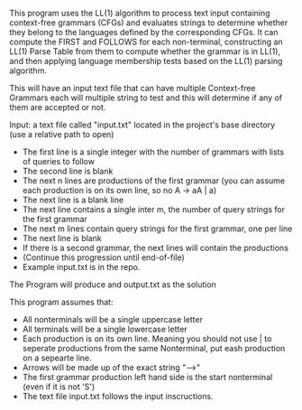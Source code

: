 This program uses the LL(1) algorithm to process text input containing context-free grammars (CFGs) and evaluates strings to determine whether they belong to the languages defined by the corresponding CFGs. It can compute the FIRST and FOLLOWS for each non-terminal, constructing an LL(1) Parse Table from them to compute whether the grammar is in LL(1), and then applying language membership tests based on the LL(1) parsing algorithm.

This will have an input text file that can have multiple Context-free Grammars each will multiple string to test and this will determine if any of them are accepted or not.

Input: a text file called "input.txt" located in the project's base directory (use a relative path to open)
- The first line is a single integer with the number of grammars with lists of queries to follow
- The second line is blank
- The next n lines are productions of the first grammar (you can assume each production is on its own line, so no A -> aA | a)
- The next line is a blank line
- The next line contains a single inter m, the number of query strings for the first grammar
- The next m lines contain query strings for the first grammar, one per line
- The next line is blank
- If there is a second grammar, the next lines will contain the productions
- (Continue this progression until end-of-file)
- Example input.txt is in the repo.

The Program will produce and output.txt as the solution

This program assumes that:
- All nonterminals will be a single uppercase letter
- All terminals will be a single lowercase letter
- Each production is on its own line. Meaning you should not use | to seperate productions from the same Nonterminal, put eash production on a sepearte line.
- Arrows will be made up of the exact string "-->"
- The first grammar production left hand side is the start nonterminal (even if it is not 'S')
- The text file input.txt follows the input inscructions.
